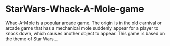 # StarWars-Whack-A-Mole-game
Whac-A-Mole is a popular arcade game. 
The origin is in the old carnival or arcade game that has a mechanical mole suddenly appear for a player to knock down, which causes another object to appear.
This game is based on the theme of Star Wars...
